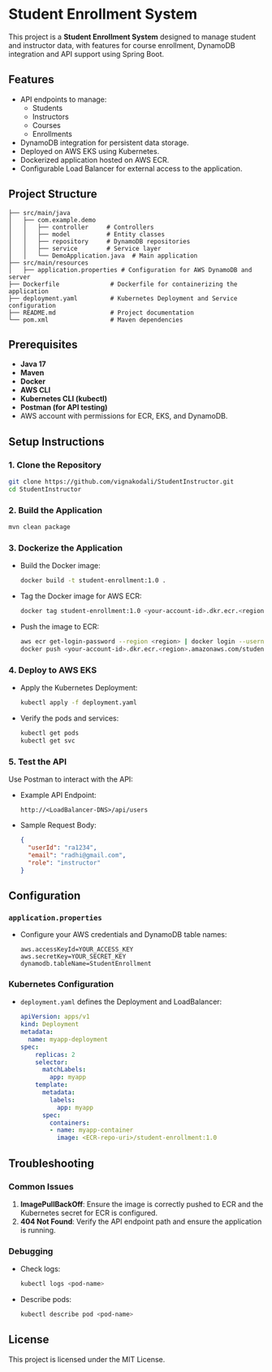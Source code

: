 # Student Enrollment System

This project is a **Student Enrollment System** designed to manage student and instructor data, with features for course enrollment, DynamoDB integration and API support using Spring Boot.

## Features

- API endpoints to manage:
  - Students
  - Instructors
  - Courses
  - Enrollments
- DynamoDB integration for persistent data storage.
- Deployed on AWS EKS using Kubernetes.
- Dockerized application hosted on AWS ECR.
- Configurable Load Balancer for external access to the application.

## Project Structure

```plaintext
├── src/main/java
│   ├── com.example.demo
│   │   ├── controller     # Controllers
│   │   ├── model          # Entity classes
│   │   ├── repository     # DynamoDB repositories
│   │   ├── service        # Service layer
│   │   └── DemoApplication.java  # Main application
├── src/main/resources
│   ├── application.properties # Configuration for AWS DynamoDB and server
├── Dockerfile              # Dockerfile for containerizing the application
├── deployment.yaml         # Kubernetes Deployment and Service configuration
├── README.md               # Project documentation
└── pom.xml                 # Maven dependencies
```

## Prerequisites

- **Java 17**
- **Maven**
- **Docker**
- **AWS CLI**
- **Kubernetes CLI (kubectl)**
- **Postman (for API testing)**
- AWS account with permissions for ECR, EKS, and DynamoDB.

## Setup Instructions

### 1. Clone the Repository
```bash
git clone https://github.com/vignakodali/StudentInstructor.git
cd StudentInstructor
```

### 2. Build the Application
```bash
mvn clean package
```

### 3. Dockerize the Application
- Build the Docker image:
  ```bash
  docker build -t student-enrollment:1.0 .
  ```
- Tag the Docker image for AWS ECR:
  ```bash
  docker tag student-enrollment:1.0 <your-account-id>.dkr.ecr.<region>.amazonaws.com/student-enrollment:1.0
  ```
- Push the image to ECR:
  ```bash
  aws ecr get-login-password --region <region> | docker login --username AWS --password-stdin <your-account-id>.dkr.ecr.<region>.amazonaws.com
  docker push <your-account-id>.dkr.ecr.<region>.amazonaws.com/student-enrollment:1.0
  ```

### 4. Deploy to AWS EKS
- Apply the Kubernetes Deployment:
  ```bash
  kubectl apply -f deployment.yaml
  ```
- Verify the pods and services:
  ```bash
  kubectl get pods
  kubectl get svc
  ```

### 5. Test the API
Use Postman to interact with the API:
- Example API Endpoint:
  ```plaintext
  http://<LoadBalancer-DNS>/api/users
  ```
- Sample Request Body:
  ```json
  {
    "userId": "ra1234",
    "email": "radhi@gmail.com",
    "role": "instructor"
  }
  ```

## Configuration

### `application.properties`
- Configure your AWS credentials and DynamoDB table names:
  ```properties
  aws.accessKeyId=YOUR_ACCESS_KEY
  aws.secretKey=YOUR_SECRET_KEY
  dynamodb.tableName=StudentEnrollment
  ```

### Kubernetes Configuration
- `deployment.yaml` defines the Deployment and LoadBalancer:
  ```yaml
  apiVersion: apps/v1
  kind: Deployment
  metadata:
    name: myapp-deployment
  spec:
      replicas: 2
      selector:
        matchLabels:
          app: myapp
      template:
        metadata:
          labels:
            app: myapp
        spec:
          containers:
          - name: myapp-container
            image: <ECR-repo-uri>/student-enrollment:1.0
  ```

## Troubleshooting

### Common Issues
1. **ImagePullBackOff**: Ensure the image is correctly pushed to ECR and the Kubernetes secret for ECR is configured.
2. **404 Not Found**: Verify the API endpoint path and ensure the application is running.

### Debugging
- Check logs:
  ```bash
  kubectl logs <pod-name>
  ```
- Describe pods:
  ```bash
  kubectl describe pod <pod-name>
  ```

## License
This project is licensed under the MIT License.
